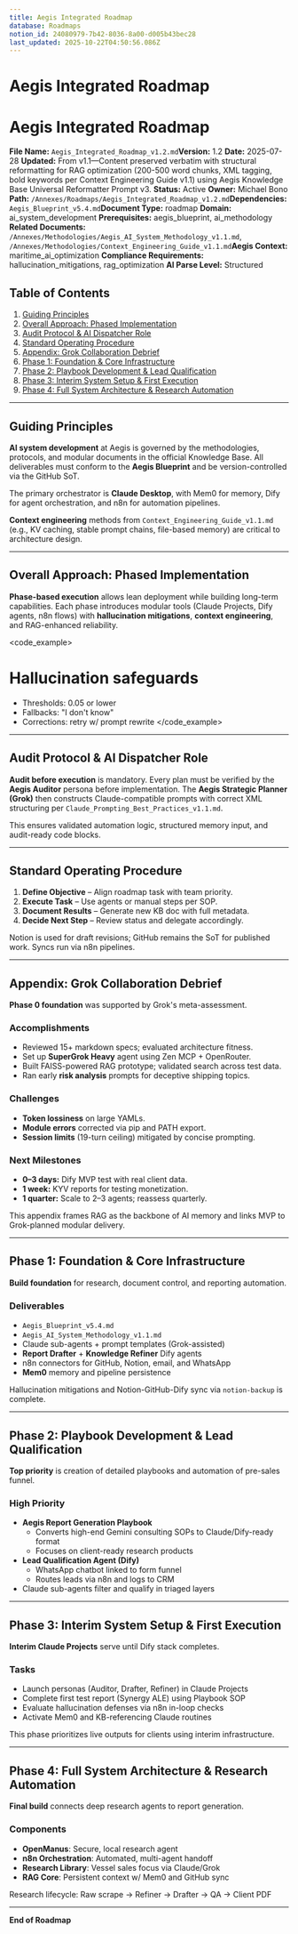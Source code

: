 ```yaml
---
title: Aegis Integrated Roadmap
database: Roadmaps
notion_id: 24080979-7b42-8036-8a00-d005b43bec28
last_updated: 2025-10-22T04:50:56.086Z
---
```


# Aegis Integrated Roadmap


# Aegis Integrated Roadmap


**File Name:** `Aegis_Integrated_Roadmap_v1.2.md`**Version:** 1.2
**Date:** 2025-07-28
**Updated:** From v1.1—Content preserved verbatim with structural reformatting for RAG optimization (200-500 word chunks, XML tagging, bold keywords per Context Engineering Guide v1.1) using Aegis Knowledge Base Universal Reformatter Prompt v3.
**Status:** Active
**Owner:** Michael Bono
**Path:** `/Annexes/Roadmaps/Aegis_Integrated_Roadmap_v1.2.md`**Dependencies:** `Aegis_Blueprint_v5.4.md`**Document Type:** roadmap
**Domain:** ai\_system\_development
**Prerequisites:** aegis\_blueprint, ai\_methodology
**Related Documents:** `/Annexes/Methodologies/Aegis_AI_System_Methodology_v1.1.md`, `/Annexes/Methodologies/Context_Engineering_Guide_v1.1.md`**Aegis Context:** maritime\_ai\_optimization
**Compliance Requirements:** hallucination\_mitigations, rag\_optimization
**AI Parse Level:** Structured


## Table of Contents

1. [Guiding Principles](https://www.notion.so/238809797b4280679808c1a4da8fcd2c?v=238809797b4280ecba64000cf23acdfa&p=240809797b4280368a00d005b43bec28&pm=s#guiding-principles)
2. [Overall Approach: Phased Implementation](https://www.notion.so/238809797b4280679808c1a4da8fcd2c?v=238809797b4280ecba64000cf23acdfa&p=240809797b4280368a00d005b43bec28&pm=s#overall-approach-phased-implementation)
3. [Audit Protocol & AI Dispatcher Role](https://www.notion.so/238809797b4280679808c1a4da8fcd2c?v=238809797b4280ecba64000cf23acdfa&p=240809797b4280368a00d005b43bec28&pm=s#audit-protocol--ai-dispatcher-role)
4. [Standard Operating Procedure](https://www.notion.so/238809797b4280679808c1a4da8fcd2c?v=238809797b4280ecba64000cf23acdfa&p=240809797b4280368a00d005b43bec28&pm=s#standard-operating-procedure)
5. [Appendix: Grok Collaboration Debrief](https://www.notion.so/238809797b4280679808c1a4da8fcd2c?v=238809797b4280ecba64000cf23acdfa&p=240809797b4280368a00d005b43bec28&pm=s#appendix-grok-collaboration-debrief)
6. [Phase 1: Foundation & Core Infrastructure](https://www.notion.so/238809797b4280679808c1a4da8fcd2c?v=238809797b4280ecba64000cf23acdfa&p=240809797b4280368a00d005b43bec28&pm=s#phase-1-foundation--core-infrastructure)
7. [Phase 2: Playbook Development & Lead Qualification](https://www.notion.so/238809797b4280679808c1a4da8fcd2c?v=238809797b4280ecba64000cf23acdfa&p=240809797b4280368a00d005b43bec28&pm=s#phase-2-playbook-development--lead-qualification)
8. [Phase 3: Interim System Setup & First Execution](https://www.notion.so/238809797b4280679808c1a4da8fcd2c?v=238809797b4280ecba64000cf23acdfa&p=240809797b4280368a00d005b43bec28&pm=s#phase-3-interim-system-setup--first-execution)
9. [Phase 4: Full System Architecture & Research Automation](https://www.notion.so/238809797b4280679808c1a4da8fcd2c?v=238809797b4280ecba64000cf23acdfa&p=240809797b4280368a00d005b43bec28&pm=s#phase-4-full-system-architecture--research-automation)

---


## Guiding Principles


**AI system development** at Aegis is governed by the methodologies, protocols, and modular documents in the official Knowledge Base. All deliverables must conform to the **Aegis Blueprint** and be version-controlled via the GitHub SoT.


<important>


The primary orchestrator is **Claude Desktop**, with Mem0 for memory, Dify for agent orchestration, and n8n for automation pipelines.


</important>


**Context engineering** methods from `Context_Engineering_Guide_v1.1.md` (e.g., KV caching, stable prompt chains, file-based memory) are critical to architecture design.


---


## Overall Approach: Phased Implementation


**Phase-based execution** allows lean deployment while building long-term capabilities. Each phase introduces modular tools (Claude Projects, Dify agents, n8n flows) with **hallucination mitigations**, **context engineering**, and RAG-enhanced reliability.


\<code\_example>


# Hallucination safeguards

- Thresholds: 0.05 or lower
- Fallbacks: "I don't know"
- Corrections: retry w/ prompt rewrite
\</code\_example>

---


## Audit Protocol & AI Dispatcher Role


**Audit before execution** is mandatory. Every plan must be verified by the **Aegis Auditor** persona before implementation. The **Aegis Strategic Planner (Grok)** then constructs Claude-compatible prompts with correct XML structuring per `Claude_Prompting_Best_Practices_v1.1.md`.


<thinking>


This ensures validated automation logic, structured memory input, and audit-ready code blocks.


</thinking>


---


## Standard Operating Procedure

1. **Define Objective** – Align roadmap task with team priority.
2. **Execute Task** – Use agents or manual steps per SOP.
3. **Document Results** – Generate new KB doc with full metadata.
4. **Decide Next Step** – Review status and delegate accordingly.

<important>


Notion is used for draft revisions; GitHub remains the SoT for published work. Syncs run via n8n pipelines.


</important>


---


## Appendix: Grok Collaboration Debrief


**Phase 0 foundation** was supported by Grok's meta-assessment.


### Accomplishments

- Reviewed 15+ markdown specs; evaluated architecture fitness.
- Set up **SuperGrok Heavy** agent using Zen MCP + OpenRouter.
- Built FAISS-powered RAG prototype; validated search across test data.
- Ran early **risk analysis** prompts for deceptive shipping topics.

### Challenges

- **Token lossiness** on large YAMLs.
- **Module errors** corrected via pip and PATH export.
- **Session limits** (19-turn ceiling) mitigated by concise prompting.

### Next Milestones

- **0–3 days:** Dify MVP test with real client data.
- **1 week:** KYV reports for testing monetization.
- **1 quarter:** Scale to 2–3 agents; reassess quarterly.

<example>


This appendix frames RAG as the backbone of AI memory and links MVP to Grok-planned modular delivery.


</example>


---


## Phase 1: Foundation & Core Infrastructure


**Build foundation** for research, document control, and reporting automation.


### Deliverables

- `Aegis_Blueprint_v5.4.md`
- `Aegis_AI_System_Methodology_v1.1.md`
- Claude sub-agents + prompt templates (Grok-assisted)
- **Report Drafter** + **Knowledge Refiner** Dify agents
- n8n connectors for GitHub, Notion, email, and WhatsApp
- **Mem0** memory and pipeline persistence

<important>


Hallucination mitigations and Notion-GitHub-Dify sync via `notion-backup` is complete.


</important>


---


## Phase 2: Playbook Development & Lead Qualification


**Top priority** is creation of detailed playbooks and automation of pre-sales funnel.


### High Priority

- **Aegis Report Generation Playbook**
    - Converts high-end Gemini consulting SOPs to Claude/Dify-ready format
    - Focuses on client-ready research products
- **Lead Qualification Agent (Dify)**
    - WhatsApp chatbot linked to form funnel
    - Routes leads via n8n and logs to CRM
- Claude sub-agents filter and qualify in triaged layers

---


## Phase 3: Interim System Setup & First Execution


**Interim Claude Projects** serve until Dify stack completes.


### Tasks

- Launch personas (Auditor, Drafter, Refiner) in Claude Projects
- Complete first test report (Synergy ALE) using Playbook SOP
- Evaluate hallucination defenses via n8n in-loop checks
- Activate Mem0 and KB-referencing Claude routines

<context>


This phase prioritizes live outputs for clients using interim infrastructure.


</context>


---


## Phase 4: Full System Architecture & Research Automation


**Final build** connects deep research agents to report generation.


### Components

- **OpenManus**: Secure, local research agent
- **n8n Orchestration**: Automated, multi-agent handoff
- **Research Library**: Vessel sales focus via Claude/Grok
- **RAG Core**: Persistent context w/ Mem0 and GitHub sync

<thinking>


Research lifecycle: Raw scrape → Refiner → Drafter → QA → Client PDF


</thinking>


---


**End of Roadmap**

